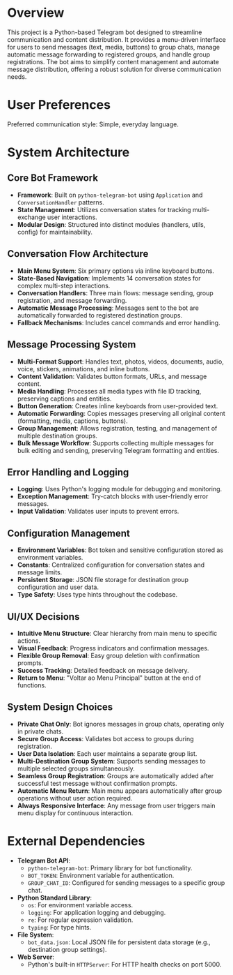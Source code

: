# Overview
This project is a Python-based Telegram bot designed to streamline communication and content distribution. It provides a menu-driven interface for users to send messages (text, media, buttons) to group chats, manage automatic message forwarding to registered groups, and handle group registrations. The bot aims to simplify content management and automate message distribution, offering a robust solution for diverse communication needs.

# User Preferences
Preferred communication style: Simple, everyday language.

# System Architecture
## Core Bot Framework
- **Framework**: Built on `python-telegram-bot` using `Application` and `ConversationHandler` patterns.
- **State Management**: Utilizes conversation states for tracking multi-exchange user interactions.
- **Modular Design**: Structured into distinct modules (handlers, utils, config) for maintainability.

## Conversation Flow Architecture
- **Main Menu System**: Six primary options via inline keyboard buttons.
- **State-Based Navigation**: Implements 14 conversation states for complex multi-step interactions.
- **Conversation Handlers**: Three main flows: message sending, group registration, and message forwarding.
- **Automatic Message Processing**: Messages sent to the bot are automatically forwarded to registered destination groups.
- **Fallback Mechanisms**: Includes cancel commands and error handling.

## Message Processing System
- **Multi-Format Support**: Handles text, photos, videos, documents, audio, voice, stickers, animations, and inline buttons.
- **Content Validation**: Validates button formats, URLs, and message content.
- **Media Handling**: Processes all media types with file ID tracking, preserving captions and entities.
- **Button Generation**: Creates inline keyboards from user-provided text.
- **Automatic Forwarding**: Copies messages preserving all original content (formatting, media, captions, buttons).
- **Group Management**: Allows registration, testing, and management of multiple destination groups.
- **Bulk Message Workflow**: Supports collecting multiple messages for bulk editing and sending, preserving Telegram formatting and entities.

## Error Handling and Logging
- **Logging**: Uses Python's logging module for debugging and monitoring.
- **Exception Management**: Try-catch blocks with user-friendly error messages.
- **Input Validation**: Validates user inputs to prevent errors.

## Configuration Management
- **Environment Variables**: Bot token and sensitive configuration stored as environment variables.
- **Constants**: Centralized configuration for conversation states and message limits.
- **Persistent Storage**: JSON file storage for destination group configuration and user data.
- **Type Safety**: Uses type hints throughout the codebase.

## UI/UX Decisions
- **Intuitive Menu Structure**: Clear hierarchy from main menu to specific actions.
- **Visual Feedback**: Progress indicators and confirmation messages.
- **Flexible Group Removal**: Easy group deletion with confirmation prompts.
- **Success Tracking**: Detailed feedback on message delivery.
- **Return to Menu**: "Voltar ao Menu Principal" button at the end of functions.

## System Design Choices
- **Private Chat Only**: Bot ignores messages in group chats, operating only in private chats.
- **Secure Group Access**: Validates bot access to groups during registration.
- **User Data Isolation**: Each user maintains a separate group list.
- **Multi-Destination Group System**: Supports sending messages to multiple selected groups simultaneously.
- **Seamless Group Registration**: Groups are automatically added after successful test message without confirmation prompts.
- **Automatic Menu Return**: Main menu appears automatically after group operations without user action required.
- **Always Responsive Interface**: Any message from user triggers main menu display for continuous interaction.

# External Dependencies
- **Telegram Bot API**:
    - `python-telegram-bot`: Primary library for bot functionality.
    - `BOT_TOKEN`: Environment variable for authentication.
    - `GROUP_CHAT_ID`: Configured for sending messages to a specific group chat.
- **Python Standard Library**:
    - `os`: For environment variable access.
    - `logging`: For application logging and debugging.
    - `re`: For regular expression validation.
    - `typing`: For type hints.
- **File System**:
    - `bot_data.json`: Local JSON file for persistent data storage (e.g., destination group settings).
- **Web Server**:
    - Python's built-in `HTTPServer`: For HTTP health checks on port 5000.
